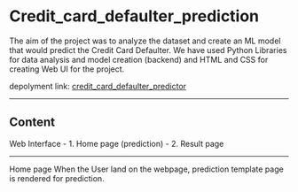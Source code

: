 # Credit_card_defaulter_prediction
The aim of the project was to analyze the dataset and create an ML model that would predict the Credit Card Defaulter. We have used Python Libraries for data analysis and model creation (backend) and HTML and CSS for creating Web UI for the project.

depolyment link: [credit_card_defaulter_predictor](https://web-production-db46.up.railway.app/)
<hr>
<h2>Content</h2>
Web Interface      
- 1. Home page (prediction)
- 2. Result page
<hr>
Home page
When the User land on the webpage, prediction template page is rendered for prediction.

